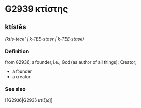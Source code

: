 # G2939 κτίστης

## ktístēs

_(ktis-tace' | k-TEE-stase | k-TEE-stase)_

### Definition

from G2936; a founder, i.e., God (as author of all things); Creator; 

- a founder
- a creator

### See also

[[G2936|G2936 κτίζω]]
